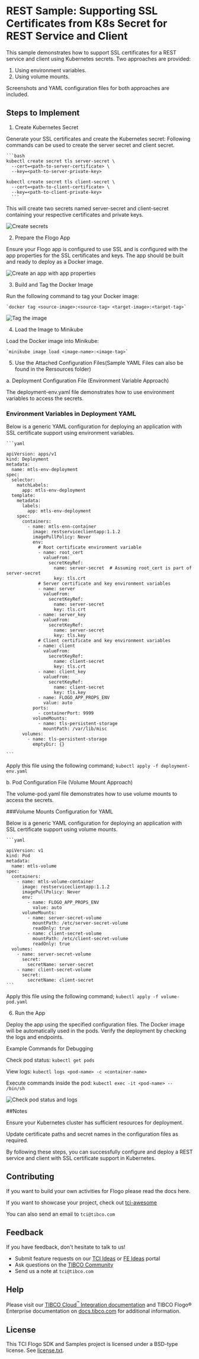 # REST Sample: Supporting SSL Certificates from K8s Secret for REST Service and Client


This sample demonstrates how to support SSL certificates for a REST service and client using Kubernetes secrets.
Two approaches are provided: 
1. Using environment variables.
2. Using volume mounts. 

Screenshots and YAML configuration files for both approaches are included.

## Steps to Implement

1. Create Kubernetes Secret

Generate your SSL certificates and create the Kubernetes secret:
Following commands can be used to create the server secret and client secret.

	```bash
	kubectl create secret tls server-secret \
	  --cert=<path-to-server-certificate> \
	  --key=<path-to-server-private-key>

	kubectl create secret tls client-secret \
	  --cert=<path-to-client-certificate> \
	  --key=<path-to-client-private-key>
	  ```

This will create two secrets named server-secret and client-secret containing your respective certificates and private keys.

![Create secrets](../../import-screenshots/rest-ssl-certs-k8s-secret/1.png)

2. Prepare the Flogo App

Ensure your Flogo app is configured to use SSL and is configured with the app properties for the SSL certificates and keys. The app should be built and ready to deploy as a Docker image.

![Create an app with app properties](../../import-screenshots/rest-ssl-certs-k8s-secret/2.png)

3. Build and Tag the Docker Image

Run the following command to tag your Docker image:

	`docker tag <source-image>:<source-tag> <target-image>:<target-tag>`
		
![Tag the image](../../import-screenshots/rest-ssl-certs-k8s-secret/3.png)

4. Load the Image to Minikube

Load the Docker image into Minikube:
	
	`minikube image load <image-name>:<image-tag>`

5. Use the Attached Configuration Files(Sample YAML Files can also be found in the Rersources folder)

a. Deployment Configuration File (Environment Variable Approach)

The deployment-env.yaml file demonstrates how to use environment variables to access the secrets.

### Environment Variables in Deployment YAML

Below is a generic YAML configuration for deploying an application with SSL certificate support using environment variables.

	```yaml

	apiVersion: apps/v1
	kind: Deployment
	metadata:
	  name: mtls-env-deployment
	spec:
	  selector:
		matchLabels:
		  app: mtls-env-deployment
	  template:
		metadata:
		  labels:
			app: mtls-env-deployment
		spec:
		  containers:
			- name: mtls-enn-container
			  image: restserviceclientapp:1.1.2
			  imagePullPolicy: Never
			  env:
				# Root certificate environment variable
				- name: root_cert
				  valueFrom:
					secretKeyRef:
					  name: server-secret  # Assuming root_cert is part of server-secret
					  key: tls.crt
				# Server certificate and key environment variables
				- name: server
				  valueFrom:
					secretKeyRef:
					  name: server-secret
					  key: tls.crt
				- name: server_key
				  valueFrom:
					secretKeyRef:
					  name: server-secret
					  key: tls.key
				# Client certificate and key environment variables
				- name: client
				  valueFrom:
					secretKeyRef:
					  name: client-secret
					  key: tls.crt
				- name: client_key
				  valueFrom:
					secretKeyRef:
					  name: client-secret
					  key: tls.key
				- name: FLOGO_APP_PROPS_ENV
				  value: auto
			  ports:
				- containerPort: 9999
			  volumeMounts:
				- name: tls-persistent-storage
				  mountPath: /var/lib/misc
		  volumes:
			- name: tls-persistent-storage
			  emptyDir: {}

	```

Apply this file using the following command;
	`kubectl apply -f deployment-env.yaml`

b. Pod Configuration File (Volume Mount Approach)

The volume-pod.yaml file demonstrates how to use volume mounts to access the secrets. 

###Volume Mounts Configuration for YAML

Below is a generic YAML configuration for deploying an application with SSL certificate support using volume mounts.

	```yaml

	apiVersion: v1
	kind: Pod
	metadata:
	  name: mtls-volume
	spec:
	  containers:
		- name: mtls-volume-container
		  image: restserviceclientapp:1.1.2
		  imagePullPolicy: Never
		  env:
			- name: FLOGO_APP_PROPS_ENV
			  value: auto
		  volumeMounts:
			- name: server-secret-volume
			  mountPath: /etc/server-secret-volume
			  readOnly: true
			- name: client-secret-volume
			  mountPath: /etc/client-secret-volume
			  readOnly: true
	  volumes:
		- name: server-secret-volume
		  secret:
			secretName: server-secret
		- name: client-secret-volume
		  secret:
			secretName: client-secret
	```		
				
Apply this file using the following command;
	`kubectl apply -f volume-pod.yaml`	


6. Run the App

Deploy the app using the specified configuration files. The Docker image will be automatically used in the pods. Verify the deployment by checking the logs and endpoints.

Example Commands for Debugging

Check pod status:
	`kubectl get pods`

View logs:
	`kubectl logs <pod-name> -c <container-name>`

Execute commands inside the pod:
	`kubectl exec -it <pod-name> -- /bin/sh`

![Check pod status and logs](../../import-screenshots/rest-ssl-certs-k8s-secret/6.png)

##Notes

Ensure your Kubernetes cluster has sufficient resources for deployment.

Update certificate paths and secret names in the configuration files as required.

By following these steps, you can successfully configure and deploy a REST service and client with SSL certificate support in Kubernetes.

## Contributing
If you want to build your own activities for Flogo please read the docs here.

If you want to showcase your project, check out [tci-awesome](https://github.com/TIBCOSoftware/tci-awesome)

You can also send an email to `tci@tibco.com`

## Feedback
If you have feedback, don't hesitate to talk to us!

* Submit feature requests on our [TCI Ideas](https://ideas.tibco.com/?project=TCI) or [FE Ideas](https://ideas.tibco.com/?project=FE) portal
* Ask questions on the [TIBCO Community](https://community.tibco.com/answers/product/344006)
* Send us a note at `tci@tibco.com`

## Help

Please visit our [TIBCO Cloud<sup>&trade;</sup> Integration documentation](https://integration.cloud.tibco.com/docs/) and TIBCO Flogo® Enterprise documentation on [docs.tibco.com](https://docs.tibco.com/) for additional information.

## License
This TCI Flogo SDK and Samples project is licensed under a BSD-type license. See [license.txt](license.txt).
